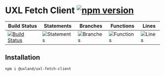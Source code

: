 # UXL Fetch Client [![npm version](https://badge.fury.io/js/%40uxland%2Fuxl-fetch-client.svg)](https://badge.fury.io/js/%40uxland%2Fuxl-fetch-client)

| Build Status                                                                                                                | Statements                                    | Branches                                  | Functions                                   | Lines                               |
| --------------------------------------------------------------------------------------------------------------------------- | --------------------------------------------- | ----------------------------------------- | ------------------------------------------- | ----------------------------------- |
| [![Build Status](https://api.travis-ci.org/uxland/uxl-fetch-client.svg)](https://api.travis-ci.org/uxland/uxl-fetch-client) | ![Statements](https://img.shields.io/badge/Coverage-Unknown%25-brightgreen.svg 'Make me better!') | ![Branches](https://img.shields.io/badge/Coverage-Unknown%25-brightgreen.svg 'Make me better!') | ![Functions](https://img.shields.io/badge/Coverage-Unknown%25-brightgreen.svg 'Make me better!') | ![Lines](https://img.shields.io/badge/Coverage-Unknown%25-brightgreen.svg 'Make me better!') |

## Installation

`npm i @uxland/uxl-fetch-client`
